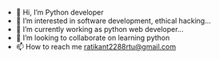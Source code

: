 - 👋 Hi, I’m Python developer
- 👀 I’m interested in software development, ethical hacking...
- 🌱 I’m currently working as python web developer...
- 💞️ I’m looking to collaborate on learning python
- 📫 How to reach me ratikant2288rtu@gmail.com

<!---
biradar8/biradar8 is a ✨ special ✨ repository because its `README.md` (this file) appears on your GitHub profile.
You can click the Preview link to take a look at your changes.
--->
